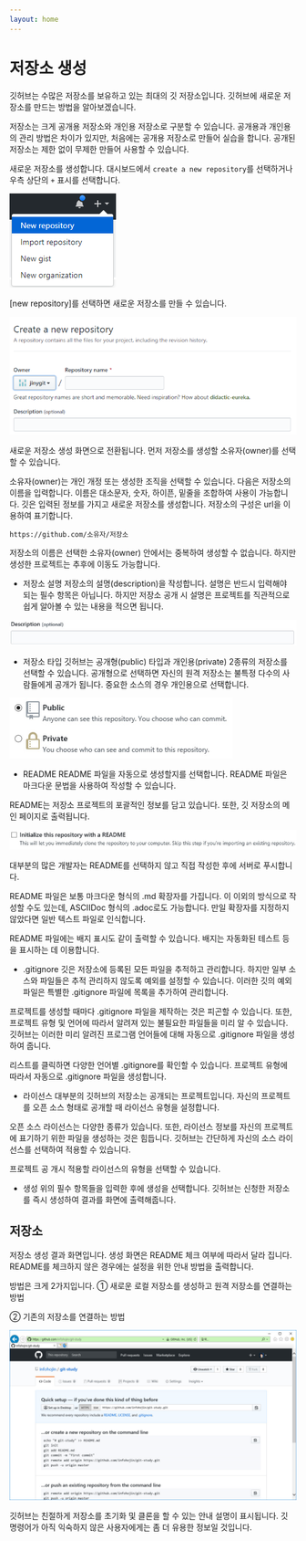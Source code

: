 ```yaml
---
layout: home
---
```

# 저장소 생성
깃허브는 수많은 저장소를 보유하고 있는 최대의 깃 저장소입니다. 깃허브에 새로운 저장소를 만드는 방법을 알아보겠습니다.  

저장소는 크게 공개용 저장소와 개인용 저장소로 구분할 수 있습니다. 
공개용과 개인용의 관리 방법은 차이가 있지만, 처음에는 공개용 저장소로 만들어 실습을 합니다. 공개된 저장소는 제한 없이 무제한 만들어 사용할 수 있습니다.

새로운 저장소를 생성합니다. 대시보드에서 `create a new repository`를 선택하거나 우측 상단의 `+` 표시를 선택합니다.

![호스팅](./img/create_01.png) 

[new repository]를 선택하면 새로운 저장소를 만들 수 있습니다.

![호스팅](./img/create_02.png) 

새로운 저장소 생성 화면으로 전환됩니다. 먼저 저장소를 생성할 소유자(owner)를 선택할 수 있습니다.  

소유자(owner)는 개인 개정 또는 생성한 조직을 선택할 수 있습니다. 다음은 저장소의 이름을 입력합니다. 이름은 대소문자, 숫자, 하이픈, 밑줄을 조합하여 사용이 가능합니다. 깃은 입력된 정보를 가지고 새로운 저장소를 생성합니다. 저장소의 구성은 url을 이용하여 표기합니다.

```
https://github.com/소유자/저장소
```

저장소의 이름은 선택한 소유자(owner) 안에서는 중복하여 생성할 수 없습니다. 하지만 생성한 프로젝트는 추후에 이동도 가능합니다.  

* 저장소 설명
저장소의 설명(description)을 작성합니다. 설명은 반드시 입력해야 되는 필수 항목은 아닙니다. 하지만 저장소 공개 시 설명은 프로젝트를 직관적으로 쉽게 알아볼 수 있는 내용을 적으면 됩니다.

![호스팅](./img/create_03.png) 
 

* 저장소 타입
깃허브는 공개형(public) 타입과 개인용(private) 2종류의 저장소를 선택할 수 있습니다. 공개형으로 선택하면 자신의 원격 저장소는 불특정 다수의 사람들에게 공개가 됩니다. 중요한 소스의 경우 개인용으로 선택합니다. 

![호스팅](./img/create_04.png) 

* README
README 파일을 자동으로 생성할지를 선택합니다. README 파일은 마크다운 문법을 사용하여 작성할 수 있습니다.

README는 저장소 프로젝트의 포괄적인 정보를 담고 있습니다. 또한, 깃 저장소의 메인 페이지로 출력됩니다.

![호스팅](./img/create_05.png) 

대부분의 많은 개발자는 README를 선택하지 않고 직접 작성한 후에 서버로 푸시합니다.

README 파일은 보통 마크다운 형식의 .md 확장자를 가집니다. 이 이외의 방식으로 작성할 수도 있는데, ASCIIDoc 형식의 .adoc로도 가능합니다. 만일 확장자를 지정하지 않았다면 일반 텍스트 파일로 인식합니다.

README 파일에는 배지 표시도 같이 출력할 수 있습니다. 배지는 자동화된 테스트 등을 표시하는 데 이용합니다.

* .gitignore
깃은 저장소에 등록된 모든 파일을 추적하고 관리합니다. 하지만 일부 소스와 파일들은 추적 관리하지 않도록 예외를 설정할 수 있습니다. 이러한 깃의 예외 파일은 특별한 .gitignore 파일에 목록을 추가하여 관리합니다.

프로젝트를 생성할 때마다 .gitignore 파일을 제작하는 것은 피곤할 수 있습니다. 또한, 프로젝트 유형 및 언어에 따라서 알려져 있는 불필요한 파일들을 미리 알 수 있습니다. 깃허브는 이러한 미리 알려진 프로그램 언어들에 대해 자동으로 .gitignore 파일을 생성하여 줍니다.

리스트를 클릭하면 다양한 언어별 .gitignore를 확인할 수 있습니다. 프로젝트 유형에 따라서 자동으로 .gitignore 파일을 생성합니다.

* 라이선스
대부분의 깃허브의 저장소는 공개되는 프로젝트입니다. 
자신의 프로젝트를 오픈 소스 형태로 공개할 때 라이선스 유형을 설정합니다.  

오픈 소스 라이선스는 다양한 종류가 있습니다. 또한, 라이선스 정보를 자신의 프로젝트에 표기하기 위한 파일을 생성하는 것은 힘듭니다. 
깃허브는 간단하게 자신의 소스 라이선스를 선택하여 적용할 수 있습니다.

프로젝트 공 개시 적용할 라이선스의 유형을 선택할 수 있습니다.

* 생성
위의 필수 항목들을 입력한 후에 생성을 선택합니다. 
깃허브는 신청한 저장소를 즉시 생성하여 결과를 화면에 출력해줍니다.

## 저장소
저장소 생성 결과 화면입니다. 생성 화면은 README 체크 여부에 따라서 달라 집니다. 
README를 체크하지 않은 경우에는 설정을 위한 안내 방법을 출력합니다.

방법은 크게 2가지입니다.
① 새로운 로컬 저장소를 생성하고 원격 저장소를 연결하는 방법

② 기존의 저장소를 연결하는 방법

![호스팅](./img/create_06.png) 

깃허브는 친절하게 저장소를 초기화 및 클론을 할 수 있는 안내 설명이 표시됩니다. 
깃 명령어가 아직 익숙하지 않은 사용자에게는 좀 더 유용한 정보일 것입니다.

